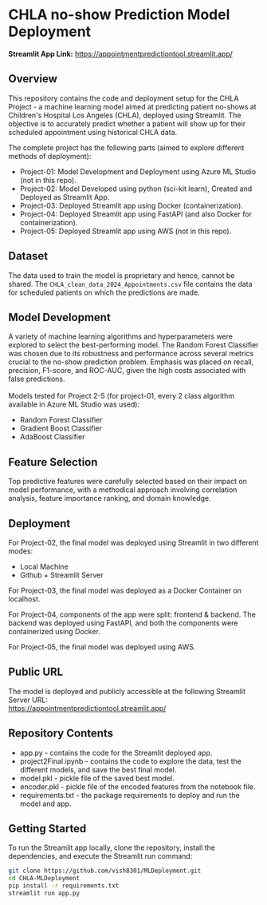 # CHLA no-show Prediction Model Deployment


**Streamlit App Link:** https://appointmentpredictiontool.streamlit.app/


## Overview
This repository contains the code and deployment setup for the CHLA Project - a machine learning model aimed at predicting patient no-shows at Children's Hospital Los Angeles (CHLA), deployed using Streamlit. The objective is to accurately predict whether a patient will show up for their scheduled appointment using historical CHLA data.

The complete project has the following parts (aimed to explore different methods of deployment):
- Project-01: Model Development and Deployment using Azure ML Studio (not in this repo).
- Project-02: Model Developed using python (sci-kit learn), Created and Deployed as Streamlit App.
- Project-03: Deployed Streamlit app using Docker (containerization).
- Project-04: Deployed Streamlit app using FastAPI (and also Docker for containerization).
- Project-05: Deployed Streamlit app using AWS (not in this repo).


## Dataset
The data used to train the model is proprietary and hence, cannot be shared. The `CHLA_clean_data_2024_Appointments.csv` file contains the data for scheduled patients on which the predictions are made.


## Model Development
A variety of machine learning algorithms and hyperparameters were explored to select the best-performing model. The Random Forest Classifier was chosen due to its robustness and performance across several metrics crucial to the no-show prediction problem. Emphasis was placed on recall, precision, F1-score, and ROC-AUC, given the high costs associated with false predictions. <br>
<br>
Models tested for Project 2-5 (for project-01, every 2 class algorithm available in Azure ML Studio was used): <br>
- Random Forest Classifier
- Gradient Boost Classifier
- AdaBoost Classifier


## Feature Selection
Top predictive features were carefully selected based on their impact on model performance, with a methodical approach involving correlation analysis, feature importance ranking, and domain knowledge. 


## Deployment
For Project-02, the final model was deployed using Streamlit in two different modes:
- Local Machine
- Github + Streamlit Server

For Project-03, the final model was deployed as a Docker Container on localhost.

For Project-04, components of the app were split: frontend & backend. The backend was deployed using FastAPI, and both the components were containerized using Docker.

For Project-05, the final model was deployed using AWS.


## Public URL
The model is deployed and publicly accessible at the following Streamlit Server URL: <br>
https://appointmentpredictiontool.streamlit.app/

## Repository Contents
- app.py - contains the code for the Streamlit deployed app.
- project2Final.ipynb - contains the code to explore the data, test the different models, and save the best final model.
- model.pkl - pickle file of the saved best model.
- encoder.pkl - pickle file of the encoded features from the notebook file.
- requirements.txt - the package requirements to deploy and run the model and app.

## Getting Started
To run the Streamlit app locally, clone the repository, install the dependencies, and execute the Streamlit run command:
```sh
git clone https://github.com/vish8301/MLDeployment.git
cd CHLA-MLDeployment
pip install -r requirements.txt
streamlit run app.py
